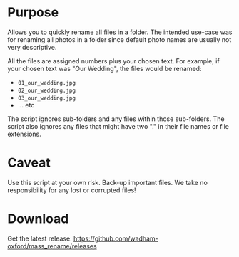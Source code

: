 # Purpose

Allows you to quickly rename all files in a folder. The intended use-case was for renaming all photos in a folder since default photo names are usually not very descriptive. 

All the files are assigned numbers plus your chosen text. For example, if your chosen text was "Our Wedding", the files would be renamed:

- `01_our_wedding.jpg`
- `02_our_wedding.jpg`
- `03_our_wedding.jpg`
- ... etc

The script ignores sub-folders and any files within those sub-folders. The script also ignores any files that might have two "." in their file names or file extensions. 

# Caveat

Use this script at your own risk. Back-up important files. We take no responsibility for any lost or corrupted files!

# Download 

Get the latest release: https://github.com/wadham-oxford/mass_rename/releases
